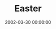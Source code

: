 ---
layout: series
series: "Easter"
permalink: "/easter/"
title: "Easter"
date: 2002-03-30 00:00:00
endDate: 2002-03-31 00:00:00
description: "This is the message from Easter Sunday 2002."
src: "http://s3.amazonaws.com/crossroads-media/images/legacy/content/GenericCrnerSign.jpg"
---